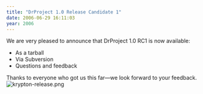 ```yaml
---
title: "DrProject 1.0 Release Candidate 1"
date: 2006-06-29 16:11:03
year: 2006
---
```

We are very pleased to announce that DrProject 1.0  RC1 is now  available:
<ul>
	<li>As a tarball</li>
	<li>Via Subversion</li>
	<li>Questions and feedback</li>
</ul>
Thanks to everyone who got us this far—we look forward to your feedback.

<img id="image531" alt="krypton-release.png" src="{{'/files/2006/06/krypton-release.png' | relative_url}}" />
